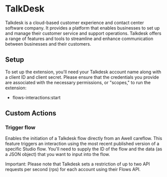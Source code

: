 # TalkDesk

Talkdesk is a cloud-based customer experience and contact center software company. It provides a platform that enables businesses to set up and manage their customer service and support operations. Talkdesk offers a range of features and tools to streamline and enhance communication between businesses and their customers.

## Setup

To set up the extension, you'll need your Talkdesk account name along with a client ID and client secret. Please ensure that the credentials you provide are associated with the necessary permissions, or "scopes," to run the extension:

- flows-interactions:start

## Custom Actions

### Trigger flow

Enables the initiation of a Talkdesk flow directly from an Awell careflow. This feature triggers an interaction using the most recent published version of a specific Studio flow. You'll need to supply the ID of the flow and the data (as a JSON object) that you want to input into the flow.

Important: Please note that Talkdesk sets a restriction of up to two API requests per second (rps) for each account using their Flows API.
